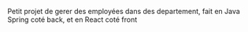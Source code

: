 Petit projet de gerer des employées dans des departement, fait en Java Spring coté back, et en React coté front
